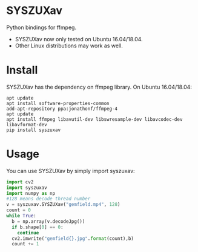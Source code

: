 # SYSZUXav
Python bindings for ffmpeg.
- SYSZUXav now only tested on Ubuntu 16.04/18.04.
- Other Linux distributions may work as well.


# Install
SYSZUXav has the dependency on ffmpeg library.
On Ubuntu 16.04/18.04:

```
apt update
apt install software-properties-common
add-apt-repository ppa:jonathonf/ffmpeg-4
apt update
apt install ffmpeg libavutil-dev libswresample-dev libavcodec-dev libavformat-dev
pip install syszuxav
```

# Usage
You can use SYSZUXav by simply import syszuxav:

```python
import cv2
import syszuxav                      
import numpy as np
#128 means decode thread number                 
v = syszuxav.SYSZUXav("gemfield.mp4", 128)
count = 0
while True:
  b = np.array(v.decodeJpg())
  if b.shape[0] == 0:
    continue
  cv2.imwrite("gemfield{}.jpg".format(count),b)
  count += 1
```

